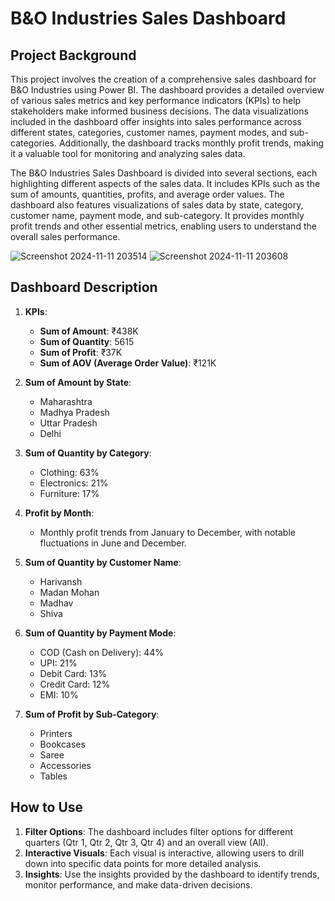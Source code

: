 # B&O Industries Sales Dashboard

## Project Background

This project involves the creation of a comprehensive sales dashboard for B&O Industries using Power BI. The dashboard provides a detailed overview of various sales metrics and key performance indicators (KPIs) to help stakeholders make informed business decisions. The data visualizations included in the dashboard offer insights into sales performance across different states, categories, customer names, payment modes, and sub-categories. Additionally, the dashboard tracks monthly profit trends, making it a valuable tool for monitoring and analyzing sales data.

The B&O Industries Sales Dashboard is divided into several sections, each highlighting different aspects of the sales data. It includes KPIs such as the sum of amounts, quantities, profits, and average order values. The dashboard also features visualizations of sales data by state, category, customer name, payment mode, and sub-category. It provides monthly profit trends and other essential metrics, enabling users to understand the overall sales performance.

![Screenshot 2024-11-11 203514](https://github.com/user-attachments/assets/f8ae5de1-1e09-4ea6-8db1-7d67825c4d59) 
![Screenshot 2024-11-11 203608](https://github.com/user-attachments/assets/fe2bab66-ce6c-4d80-859c-262a4bdb733a) 



## Dashboard Description

1. **KPIs**:
   - **Sum of Amount**: ₹438K
   - **Sum of Quantity**: 5615
   - **Sum of Profit**: ₹37K
   - **Sum of AOV (Average Order Value)**: ₹121K

2. **Sum of Amount by State**:
   - Maharashtra
   - Madhya Pradesh
   - Uttar Pradesh
   - Delhi

3. **Sum of Quantity by Category**:
   - Clothing: 63%
   - Electronics: 21%
   - Furniture: 17%

4. **Profit by Month**:
   - Monthly profit trends from January to December, with notable fluctuations in June and December.

5. **Sum of Quantity by Customer Name**:
   - Harivansh
   - Madan Mohan
   - Madhav
   - Shiva

6. **Sum of Quantity by Payment Mode**:
   - COD (Cash on Delivery): 44%
   - UPI: 21%
   - Debit Card: 13%
   - Credit Card: 12%
   - EMI: 10%

7. **Sum of Profit by Sub-Category**:
   - Printers
   - Bookcases
   - Saree
   - Accessories
   - Tables

## How to Use

1. **Filter Options**: The dashboard includes filter options for different quarters (Qtr 1, Qtr 2, Qtr 3, Qtr 4) and an overall view (All).
2. **Interactive Visuals**: Each visual is interactive, allowing users to drill down into specific data points for more detailed analysis.
3. **Insights**: Use the insights provided by the dashboard to identify trends, monitor performance, and make data-driven decisions.


